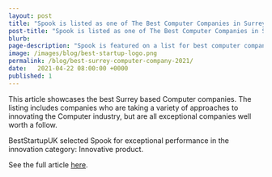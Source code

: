 ```yaml
---
layout: post
title: "Spook is listed as one of The Best Computer Companies in Surrey (2021)" 
post-title: "Spook is listed as one of The Best Computer Companies in Surrey (2021)" 
blurb: 
page-description: "Spook is featured on a list for best computer companies based in Surrey for 2021." 
image: /images/blog/best-startup-logo.png 
permalink: /blog/best-surrey-computer-company-2021/
date:   2021-04-22 08:00:00 +0000
published: 1
---
```


This article showcases the best Surrey based Computer companies. The listing includes companies who are taking a variety of approaches to innovating the Computer industry, but are all exceptional companies well worth a follow.

BestStartupUK selected Spook for exceptional performance in the innovation category: Innovative product.

See the full article [here](https://beststartup.co.uk/these-are-the-best-computer-companies-in-surrey-2021/).
